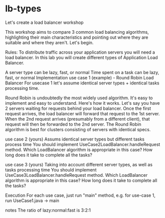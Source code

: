 # lb-types
Let's create a load balancer workshop

This workshop aims to compare 3 common load balancing algorithms, highlighting their main characteristics and pointing out where they are suitable and where they aren't. Let's begin.

Rules:
To distribute traffic across your application servers you will need a load balancer. In this lab you will create different types of Application Load Balancer.

A server type can be lazy, fast, or normal
Time spent on a task can be lazy, fast, or normal
Implementation
use case 1 (example) - Round Robin Load Balancer
For usecase 1 let's assume identical server types + identical tasks processing time.

Round Robin is undoubtedly the most widely used algorithm. It's easy to implement and easy to understand. Here's how it works. Let's say you have 2 servers waiting for requests behind your load balancer. Once the first request arrives, the load balancer will forward that request to the 1st server. When the 2nd request arrives (presumably from a different client), that request will then be forwarded to the 2nd server. The Round Robin algorithm is best for clusters consisting of servers with identical specs.

use case 2 (yours)
Assums identical server types but different tasks process time
You should implement UseCase2LoadBalancer.handleRequest method. Which LoadBalancer algorithm is appropriate in this case? How long does it take to complete all the tasks?

use case 3 (yours)
Taking into account different server types, as well as tasks processing time You should implement UseCase3LoadBalancer.handleRequest method. Which LoadBalancer algorithm is appropriate in this case? How long does it take to complete all the tasks?

Execution
For each use case, just run "main" method, e.g. for use-case 1, run UseCase1.java -> main

notes
The ratio of lazy:normal:fast is 3:2:1
